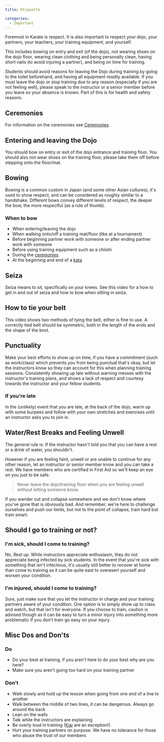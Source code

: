 ```yaml
---
title: Etiquette

categories:
  - Important
---
```


Foremost in Karate is respect. It is also important to respect your dojo, your partners, your teachers, your training equipment, and yourself.

This includes bowing on entry and exit (of the dojo), not wearing shoes on the dojo floor, wearing clean clothing and being personally clean, having short nails (to avoid injuring a partner), and being on time for training.

Students should avoid reasons for leaving the Dojo during training by going to the toilet beforehand, and having all equipment readily available. If you must leave the dojo or stop training due to any reason (especially if you are not feeling well), please speak to the instructor or a senior member before you leave so your absence is known. Part of this is for health and safety reasons.

## Ceremonies

For information on the ceremonies see [Ceremonies](/ceremonies.md).

## Entering and leaving the Dojo

You should bow on entry or exit of the dojo entrance and training floor. You should also not wear shoes on the training floor, please take them off before stepping onto the floor/mat.

## Bowing

Bowing is a common custom in Japan (and some other Asian cultures), it's used to show respect, and can be considered as roughly similar to a handshake. Different bows convey different levels of respect, the deeper the bow, the more respectful (as a rule of thumb).

### When to bow

- When entering/leaving the dojo
- When walking onto/off a training mat/floor (like at a tournament)
- Before beginning partner work with someone or after ending partner work with someone
- Before using training equipment such as a chiishi
- During the [ceremonies](/ceremonies.md)
- At the beginning and end of a [kata](/kata/)

<Wiki-Video url="https://www.youtube.com/watch?v=YKppnTTyu3Q" />

## Seiza

Seiza means to sit, specifically on your knees. See this video for a how to get in and out of seiza and how to bow when sitting in seiza.

<Wiki-Video url="https://www.youtube.com/watch?v=lKzvZJhNGrk" />

## How to tie your belt

This video shows two methods of tying the belt, either is fine to use. A correctly tied belt should be symmetric, both in the length of the ends and the shape of the knot.

<Wiki-Video url="https://www.youtube.com/watch?v=TfLb2Y_X-8Y" />

## Punctuality

Make your best efforts to show up on time, if you have a commitment (such as work/class) which prevents you from being punctual that's okay, but let the instructors know so they can account for this when planning training sessions. Consistently showing up late without warning messes with the instructor's training plans, and shows a lack of respect and courtesy towards the instructor and your fellow students.

### If you're late

In the (unlikely) event that you are late, at the back of the dojo, warm up with some burpees and follow with your own stretches and exercises until an instructor asks you to join in.

## Water/Rest Breaks and Feeling Unwell

The general rule is: If the instructor hasn't told you that you can have a rest or a drink of water, you shouldn't.

However if you are feeling faint, unwell or are unable to continue for any other reason, let an instructor or senior member know and you can take a rest. We have members who are certified in First Aid so we'll keep an eye on you just to be safe.

> Never leave the dojo/training floor when you are feeling unwell without letting someone know.

If you wander out and collapse somewhere and we don't know where you've gone that is obviously bad.
And remember, we're here to challenge ourselves and push our limits, but not to the point of collapse, train hard but train smart.

## Should I go to training or not?

### I'm sick, should I come to training?

No, Rest up. While instructors appreciate enthusiasm, they do not appreciate being infected by sick students. In the event that you're sick with something that isn't infectious, it's usually still better to recover at home than come to training as it can be quite east to overexert yourself and worsen your condition.

### I'm injured, should I come to training?

Sure, just make sure that you let the instructor in charge and your training partners aware of your condition.
One option is to simply show up to class and watch, but that isn't for everyone.
If you choose to train, caution is advised though as it can be easy to turn a minor injury into something more problematic if you don't train go easy on your injury.

## Misc Dos and Don'ts

### Do

- Do your best at training, if you aren't here to do your best why are you here?
- Make sure you aren't going too hard on your training partner

### Don't

- Walk slowly and hold up the lesson when going from one end of a line to another
- Walk between the middle of two lines, it can be dangerous. Always go around the back
- Lean on the walls
- Talk while the instructors are explaining
- Be overly loud in training ([Kiai](/kiai.md) are an exception!)
- Hurt your training partners on purpose. We have no tolerance for those who abuse the trust of our members
